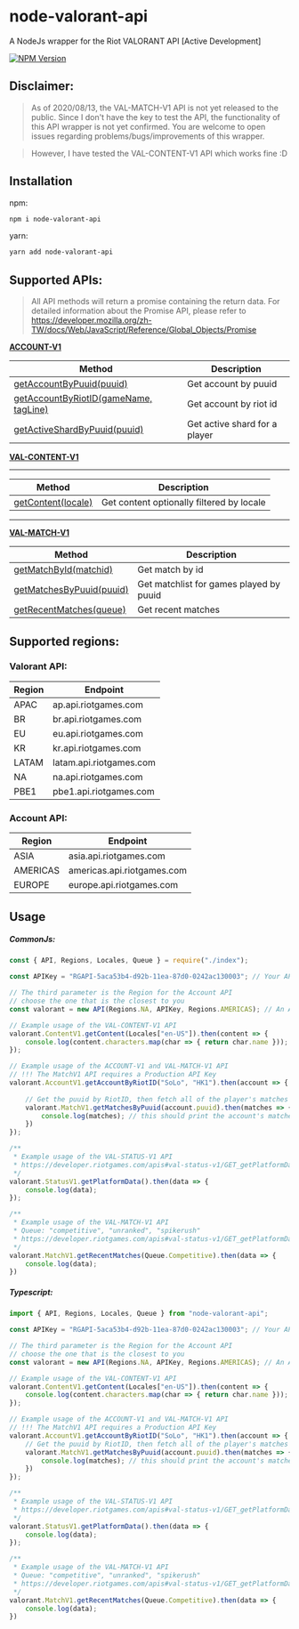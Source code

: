 # node-valorant-api

A NodeJs wrapper for the Riot VALORANT API
[Active Development]

[![NPM Version][npm-image]][npm-url]

## Disclaimer:
> As of 2020/08/13, the VAL-MATCH-V1 API is not yet released to the public. Since I don't have the key to test the API, the functionality of this API wrapper is not yet confirmed. You are welcome to open issues regarding problems/bugs/improvements of this wrapper.

> However, I have tested the VAL-CONTENT-V1 API which works fine :D

## Installation

npm:
```bash
npm i node-valorant-api
```

yarn:
```bash
yarn add node-valorant-api
```


## Supported APIs:
> All API methods will return a promise containing the return data. For detailed information about the Promise API, please refer to https://developer.mozilla.org/zh-TW/docs/Web/JavaScript/Reference/Global_Objects/Promise

[**ACCOUNT-V1**](https://developer.riotgames.com/apis#account-v1)

| Method | Description |
--------- | -------- |
[getAccountByPuuid(puuid)](https://developer.riotgames.com/apis#account-v1/GET_getByPuuid) | Get account by puuid
[getAccountByRiotID(gameName, tagLine)](https://developer.riotgames.com/apis#account-v1/GET_getByRiotId) | Get account by riot id
[getActiveShardByPuuid(puuid)](https://developer.riotgames.com/apis#account-v1/GET_getActiveShard) | Get active shard for a player

[**VAL-CONTENT-V1**](https://developer.riotgames.com/apis#val-content-v1)

---

| Method | Description |
--------- | -------- |
[getContent(locale)](https://developer.riotgames.com/apis#val-content-v1/GET_getContent) | Get content optionally filtered by locale

---

[**VAL-MATCH-V1**](https://developer.riotgames.com/apis#val-match-v1)

| Method | Description |
--------- | -------- |
[getMatchById(matchid)](https://developer.riotgames.com/apis#val-match-v1/GET_getMatch) | Get match by id
[getMatchesByPuuid(puuid)](https://developer.riotgames.com/apis#val-match-v1/GET_getMatchlist) | Get matchlist for games played by puuid
[getRecentMatches(queue)](https://developer.riotgames.com/apis#val-match-v1/GET_getRecent) | Get recent matches


## Supported regions:

### Valorant API:
| Region | Endpoint |
| --------- | -------- |
| APAC | ap.api.riotgames.com |
| BR | br.api.riotgames.com |
| EU | eu.api.riotgames.com |
| KR | kr.api.riotgames.com |
| LATAM | latam.api.riotgames.com |
| NA | na.api.riotgames.com |
| PBE1 | pbe1.api.riotgames.com |

### Account API:

| Region | Endpoint |
| --------- | -------- |
| ASIA | asia.api.riotgames.com |
| AMERICAS | americas.api.riotgames.com |
| EUROPE | europe.api.riotgames.com |


## Usage

##### CommonJs:
```js
const { API, Regions, Locales, Queue } = require("./index");

const APIKey = "RGAPI-5aca53b4-d92b-11ea-87d0-0242ac130003"; // Your API Key

// The third parameter is the Region for the Account API
// choose the one that is the closest to you
const valorant = new API(Regions.NA, APIKey, Regions.AMERICAS); // An API instance for Valorant query

// Example usage of the VAL-CONTENT-V1 API
valorant.ContentV1.getContent(Locales["en-US"]).then(content => {
    console.log(content.characters.map(char => { return char.name })); //print all the character name in en-US
});

// Example usage of the ACCOUNT-V1 and VAL-MATCH-V1 API
// !!! The MatchV1 API requires a Production API Key
valorant.AccountV1.getAccountByRiotID("SoLo", "HK1").then(account => {
    
    // Get the puuid by RiotID, then fetch all of the player's matches
    valorant.MatchV1.getMatchesByPuuid(account.puuid).then(matches => {
        console.log(matches); // this should print the account's matches
    })
});

/**
 * Example usage of the VAL-STATUS-V1 API
 * https://developer.riotgames.com/apis#val-status-v1/GET_getPlatformData
 */
valorant.StatusV1.getPlatformData().then(data => {
    console.log(data);
});

/**
 * Example usage of the VAL-MATCH-V1 API
 * Queue: "competitive", "unranked", "spikerush"
 * https://developer.riotgames.com/apis#val-status-v1/GET_getPlatformData
 */
valorant.MatchV1.getRecentMatches(Queue.Competitive).then(data => {
    console.log(data);
})
```

##### Typescript:
```ts
import { API, Regions, Locales, Queue } from "node-valorant-api";

const APIKey = "RGAPI-5aca53b4-d92b-11ea-87d0-0242ac130003"; // Your API Key

// The third parameter is the Region for the Account API
// choose the one that is the closest to you
const valorant = new API(Regions.NA, APIKey, Regions.AMERICAS); // An API instance for Valorant query

// Example usage of the VAL-CONTENT-V1 API
valorant.ContentV1.getContent(Locales["en-US"]).then(content => {
    console.log(content.characters.map(char => { return char.name })); //print all the character name in en-US
});

// Example usage of the ACCOUNT-V1 and VAL-MATCH-V1 API
// !!! The MatchV1 API requires a Production API Key
valorant.AccountV1.getAccountByRiotID("SoLo", "HK1").then(account => {
    // Get the puuid by RiotID, then fetch all of the player's matches
    valorant.MatchV1.getMatchesByPuuid(account.puuid).then(matches => {
        console.log(matches); // this should print the account's matches
    })
});

/**
 * Example usage of the VAL-STATUS-V1 API
 * https://developer.riotgames.com/apis#val-status-v1/GET_getPlatformData
 */
valorant.StatusV1.getPlatformData().then(data => {
    console.log(data);
});

/**
 * Example usage of the VAL-MATCH-V1 API
 * Queue: "competitive", "unranked", "spikerush"
 * https://developer.riotgames.com/apis#val-status-v1/GET_getPlatformData
 */
valorant.MatchV1.getRecentMatches(Queue.Competitive).then(data => {
    console.log(data);
})
```

[npm-image]: https://img.shields.io/npm/v/node-valorant-api.svg
[npm-url]: https://npmjs.org/package/node-valorant-api
